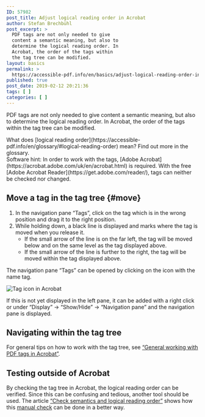 ```yaml
---
ID: 57982
post_title: Adjust logical reading order in Acrobat
author: Stefan Brechbühl
post_excerpt: >
  PDF tags are not only needed to give
  content a semantic meaning, but also to
  determine the logical reading order. In
  Acrobat, the order of the tags within
  the tag tree can be modified.
layout: basics
permalink: >
  https://accessible-pdf.info/en/basics/adjust-logical-reading-order-in-acrobat/
published: true
post_date: 2019-02-12 20:21:36
tags: [ ]
categories: [ ]
---
```

PDF tags are not only needed to give content a semantic meaning, but also to determine the logical reading order. In Acrobat, the order of the tags within the tag tree can be modified.

<aside class="note-block" markdown="1">
What does [logical reading order](https://accessible-pdf.info/en/glossary/#logical-reading-order) mean? Find out more in the glossary.
</aside>

<aside class="note-block" markdown="1">
Software hint: In order to work with the tags, [Adobe Acrobat](https://acrobat.adobe.com/uk/en/acrobat.html) is required. With the free [Adobe Acrobat Reader](https://get.adobe.com/reader/), tags can neither be checked nor changed.
</aside>

## Move a tag in the tag tree {#move}

1. In the navigation pane “Tags”, click on the tag which is in the wrong position and drag it to the right position.
2. While holding down, a black line is displayed and marks where the tag is moved when you release it. 
	- If the small arrow of the line is on the far left, the tag will be moved below and on the same level as the tag displayed above.
	- If the small arrow of the line is further to the right, the tag will be moved within the tag displayed above.

<aside class="note-block" markdown="1">
The navigation pane “Tags” can be opened by clicking on the icon with the name tag.

![Tag icon in Acrobat](https://accessible-pdf.info/content/uploads/tag-icon.png)

If this is not yet displayed in the left pane, it can be added with a right click or under “Display” → “Show/Hide” → “Navigation pane” and the navigation pane is displayed.
</aside>

## Navigating within the tag tree

For general tips on how to work with the tag tree, see [“General working with PDF tags in Acrobat”](https://accessible-pdf.info/en/basics/general-working-with-pdf-tags-in-acrobat/).

## Testing outside of Acrobat
 
By checking the tag tree in Acrobat, the logical reading order can be verified. Since this can be confusing and tedious, another tool should be used. The article [“Check semantics and logical reading order”](https://accessible-pdf.info/en/basics/check-semantics-and-logical-reading-order/) shows how this [manual check](https://accessible-pdf.info/en/glossary/#manual-testing) can be done in a better way.